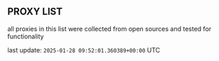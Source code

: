 ## PROXY LIST

all proxies in this list were collected from open sources and tested for functionality

last update: `2025-01-28 09:52:01.360389+00:00` UTC